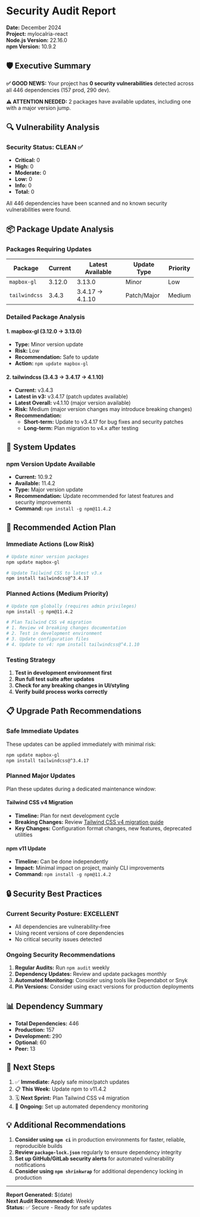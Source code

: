 # Security Audit Report

**Date:** December 2024  
**Project:** mylocalria-react  
**Node.js Version:** 22.16.0  
**npm Version:** 10.9.2  

## 🛡️ Executive Summary

**✅ GOOD NEWS:** Your project has **0 security vulnerabilities** detected across all 446 dependencies (157 prod, 290 dev).

**⚠️ ATTENTION NEEDED:** 2 packages have available updates, including one with a major version jump.

## 🔍 Vulnerability Analysis

### Security Status: **CLEAN** ✅
- **Critical:** 0
- **High:** 0  
- **Moderate:** 0
- **Low:** 0
- **Info:** 0
- **Total:** 0

All 446 dependencies have been scanned and no known security vulnerabilities were found.

## 📦 Package Update Analysis

### Packages Requiring Updates

| Package | Current | Latest Available | Update Type | Priority |
|---------|---------|------------------|-------------|----------|
| `mapbox-gl` | 3.12.0 | 3.13.0 | Minor | Low |
| `tailwindcss` | 3.4.3 | 3.4.17 → 4.1.10 | Patch/Major | Medium |

### Detailed Package Analysis

#### 1. mapbox-gl (3.12.0 → 3.13.0)
- **Type:** Minor version update
- **Risk:** Low
- **Recommendation:** Safe to update
- **Action:** `npm update mapbox-gl`

#### 2. tailwindcss (3.4.3 → 3.4.17 → 4.1.10)
- **Current:** v3.4.3
- **Latest in v3:** v3.4.17 (patch updates available)
- **Latest Overall:** v4.1.10 (major version available)
- **Risk:** Medium (major version changes may introduce breaking changes)
- **Recommendation:** 
  - **Short-term:** Update to v3.4.17 for bug fixes and security patches
  - **Long-term:** Plan migration to v4.x after testing

## 🔧 System Updates

### npm Version Update Available
- **Current:** 10.9.2
- **Available:** 11.4.2
- **Type:** Major version update
- **Recommendation:** Update recommended for latest features and security improvements
- **Command:** `npm install -g npm@11.4.2`

## 🚀 Recommended Action Plan

### Immediate Actions (Low Risk)
```bash
# Update minor version packages
npm update mapbox-gl

# Update Tailwind CSS to latest v3.x
npm install tailwindcss@^3.4.17
```

### Planned Actions (Medium Priority)
```bash
# Update npm globally (requires admin privileges)
npm install -g npm@11.4.2

# Plan Tailwind CSS v4 migration
# 1. Review v4 breaking changes documentation
# 2. Test in development environment  
# 3. Update configuration files
# 4. Update to v4: npm install tailwindcss@^4.1.10
```

### Testing Strategy
1. **Test in development environment first**
2. **Run full test suite after updates**
3. **Check for any breaking changes in UI/styling**
4. **Verify build process works correctly**

## 📋 Upgrade Path Recommendations

### Safe Immediate Updates
These updates can be applied immediately with minimal risk:
```bash
npm update mapbox-gl
npm install tailwindcss@^3.4.17
```

### Planned Major Updates
Plan these updates during a dedicated maintenance window:

#### Tailwind CSS v4 Migration
- **Timeline:** Plan for next development cycle
- **Breaking Changes:** Review [Tailwind CSS v4 migration guide](https://tailwindcss.com/docs/upgrade-guide)
- **Key Changes:** Configuration format changes, new features, deprecated utilities

#### npm v11 Update
- **Timeline:** Can be done independently
- **Impact:** Minimal impact on project, mainly CLI improvements
- **Command:** `npm install -g npm@11.4.2`

## 🔒 Security Best Practices

### Current Security Posture: **EXCELLENT**
- All dependencies are vulnerability-free
- Using recent versions of core dependencies
- No critical security issues detected

### Ongoing Security Recommendations
1. **Regular Audits:** Run `npm audit` weekly
2. **Dependency Updates:** Review and update packages monthly
3. **Automated Monitoring:** Consider using tools like Dependabot or Snyk
4. **Pin Versions:** Consider using exact versions for production deployments

## 📊 Dependency Summary

- **Total Dependencies:** 446
- **Production:** 157
- **Development:** 290
- **Optional:** 60
- **Peer:** 13

## 🎯 Next Steps

1. ✅ **Immediate:** Apply safe minor/patch updates
2. 📋 **This Week:** Update npm to v11.4.2
3. 🗓️ **Next Sprint:** Plan Tailwind CSS v4 migration
4. 🔄 **Ongoing:** Set up automated dependency monitoring

## 💡 Additional Recommendations

1. **Consider using `npm ci`** in production environments for faster, reliable, reproducible builds
2. **Review `package-lock.json`** regularly to ensure dependency integrity
3. **Set up GitHub/GitLab security alerts** for automated vulnerability notifications
4. **Consider using `npm shrinkwrap`** for additional dependency locking in production

---

**Report Generated:** $(date)  
**Next Audit Recommended:** Weekly  
**Status:** ✅ Secure - Ready for safe updates